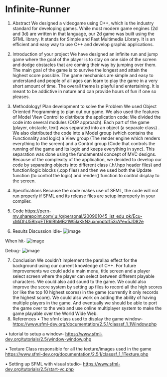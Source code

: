 # Infinite-Runner

1.	Abstract
We designed a videogame using C++, which is the industry standard for developing games. While most modern game engines (2d and 3d) are written in that language, our 2d game was built using the SFML library. It stands for Simple and Fast Multimedia Library. It is an efficient and easy way to use C++ and develop graphic applications.

2.	Introduction of your project
We have designed an infinite run and jump game where the goal of the player is to stay on one side of the screen and dodge obstacles that are coming their way by jumping over them. The main goal of the game is to survive the longest and attain the highest score possible. The game mechanics are simple and easy to understand and people of all ages can learn to play the game in a very short amount of time. The overall theme is playful and entertaining. It is meant to be addictive in nature and can provide hours of fun if one so pleases.

3.	Methodology/ Plan development to solve the Problem
We used Object Oriented Programming to plan out our game. We also used the features of Model View Control to distribute the application code:
We divided the code into several modules (OOP approach). Each part of the game (player, obstacle, text) was separated into an object (a separate class) . 
We also distributed the code into a Model group (which contains the Functionality and logic) a View group (The render engine which renders everything to the screen) and a Control group (Code that controls the running of the game and its logic and keeps everything in sync). This separation was done using the fundamental concept of MVC designs.
Because of the complexity of the application, we decided to develop our code by separating objects into different class (.h/.hpp header files) and function/logic blocks (.cpp files) and then we used both the Update function (to control the logic) and render() function to control display to the screen.
4.	Specifications
Because the code makes use of SFML, the code will not run properly if SFML and its release files are setup improperly in your compiler.

5.	Code
https://pern-my.sharepoint.com/:u:/g/personal/200901045_ist_edu_pk/Ecu-xMiDhU5BlxgETR6lBbMBz1W5laKkNzuxmpptd153rA?e=5JD82e
6.	Results Discussion
Idle- 
 ![image](https://user-images.githubusercontent.com/71806699/193585614-47cb442b-a45a-4787-96e4-5eb4c495242e.png)


When hit-
 ![image](https://user-images.githubusercontent.com/71806699/193585659-b4c0ea09-4911-4f0a-8cd9-0c3b7753cf7e.png)


Debug-
 ![image](https://user-images.githubusercontent.com/71806699/193585763-bc3bd0e9-faec-4456-98ca-4c03ee53b62b.png)


7.	Conclusion
We couldn’t implement the parallax effect for the background using our current knowledge of C++. For future improvements we could add a main menu, title screen and a player select screen where the player can select between different playable characters. We could also add sound to the game. We could also improve the score system by setting up files to record all the high scores (or like the top 10 highest scores) in the game (currently it only records the highest score).
We could also work on adding the ability of having multiple players in the game. And eventually we should be able to port the game over to the web and use online multiplayer system to make the game playable over the World Wide Web.
8. References
•	The sfml class used to display the game window- 
https://www.sfml-dev.org/documentation/2.5.1/classsf_1_1Window.php

•	tutorial to setup a window-
https://www.sfml-dev.org/tutorials/2.5/window-window.php

•	Texture Class responsible for all the texture/images used in the game
https://www.sfml-dev.org/documentation/2.5.1/classsf_1_1Texture.php

•	Setting up SFML with visual studio- 
https://www.sfml-dev.org/tutorials/2.5/start-vc.php
